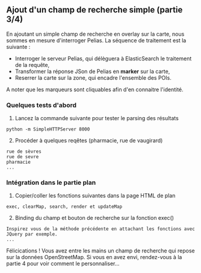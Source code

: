 ## Ajout d'un champ de recherche simple (partie 3/4)
En ajoutant un simple champ de recherche en overlay sur la carte, nous sommes en mesure d'interroger Pelias. La séquence de traitement est la suivante :
- Interroger le serveur Pelias, qui délèguera à ElasticSearch le traitement de la requête,
- Transformer la réponse JSon de Pelias en __marker__ sur la carte,
- Reserrer la carte sur la zone, qui encadre l'ensemble des POIs.

A noter que les marqueurs sont cliquables afin d'en connaitre l'identité.

### Quelques tests d'abord
1. Lancez la commande suivante pour tester le parsing des résultats
```
python -m SimpleHTTPServer 8000
```
2. Procéder à quelques reqêtes (pharmacie, rue de vaugirard)
```
rue de sèvres
rue de sevre
pharmacie
...
```
### Intégration dans le partie __plan__
1. Copier/coller les fonctions suivantes dans la page HTML de plan
```
exec, clearMap, search, render et updateMap
```
2. Binding du champ et bouton de recherche sur la fonction exec()
```
Inspirez vous de la méthode précédente en attachant les fonctions avec JQuery par exemple.
...
```
Félicications ! Vous avez entre les mains un champ de recherche qui repose sur la données OpenStreetMap. Si vous en avez envi, rendez-vous à la partie 4 pour voir comment le personnaliser...

